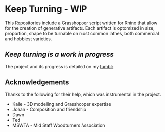 # Keep Turning - WIP
This Repositories include a Grasshopper script written for Rhino that allow for the creation of generative artifacts. Each artifact is optomized in size, proportion, shape to be turnable on most common lathes, both commercial and hobbiest varieties.

## _Keep turning is a work in progress_
The project and its progress is detailed on my [tumblr](https://keepturningwip.tumblr.com/)

## Acknowledgements  
Thanks to the following for their help, which was instrumental in the project. 
* Kalle - 3D modelling and Grasshopper expertise 
* Johan - Composition and friendship
* Dawn 
* Ted
* MSWTA - Mid Staff Woodturners Association
